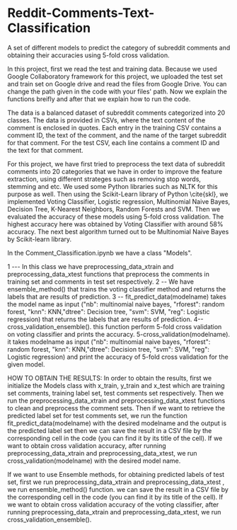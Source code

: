 # Reddit-Comments-Text-Classification
A set of different models to predict the category of subreddit comments and obtaining their accuracies using 5-fold cross validation.

In this project, first we read the test and training data. Because we used Google Collaboratory framework for this project, we uploaded the test set and train set on Google drive and read the files from Google Drive. You can change the path given in the code with your files' path. Now we explain the functions breifly and after that we explain how to run the code.

The data is a balanced dataset of subreddit comments categorized into 20 classes. The data is provided in CSVs, where the text content of the comment is enclosed in quotes. Each entry in the training CSV contains a comment ID, the text of the comment, and the name of the target subreddit for that comment. For the test CSV, each line contains a comment ID and the text for that comment.

For this project, we have first tried to preprocess the text data of subreddit comments into 20 categories that we have in order to improve the feature extraction, using different strateges such as removing stop words, stemming and etc. We used some Python libraries such as NLTK for this purpose as well. Then using the Scikit-Learn library of Python \cite{skl}, we implemented Voting Classifier, Logistic regression, Multinomial Naive Bayes, Decision Tree, K-Nearest Neighbors, Random Forests and SVM. Then we evaluated the accuracy of these models using 5-fold cross validation. The highest accuracy here was obtained by Voting Classifier with around 58\% accuracy. The next best algorithm turned out to be Multinomial Naive Bayes by Scikit-learn library.


In the Comment_Classification.ipynb we have a class "Models". 

1 --- In this class we have preprocessing_data_xtrain and preprocessing_data_xtest functions that preprocess the comments in training set and comments in test set respectively. 
2 -- We have ensemble_method() that trains the voting classifier method and returns the labels that are results of prediction.
3 --  fit_predict_data(modelname) takes the model name as input ("nb": multinomial naive bayes, "rforest": random forest, "knn": KNN,"dtree": Decision tree, "svm": SVM, "reg": Logistic regression) that returns the labels that are results of prediction.
4--cross_validation_ensemble(). this function perform 5-fold cross validation on voting classifier and prints the accuracy.
5-cross_validation(modelname). it takes modelname as input ("nb": multinomial naive bayes, "rforest": random forest, "knn": KNN,"dtree": Decision tree, "svm": SVM, "reg": Logistic regression) and print the accuracy of 5-fold cross validation for the given model.


HOW TO OBTAIN THE RESULTS:
In order to obtain the results, first we initialize the Models class with x_train, y_train and x_test which are training set comments, training label set, test comments set respectively. Then we run the preprocessing_data_xtrain and preprocessing_data_xtest functions to clean and preprocess the comment sets. Then if we want to retrieve the predicted label set for test comments set, we run the function fit_predict_data(modelname) with the desired modelname and the output is the predicted label set then we can save the result in a CSV file by the corresponding cell in the code (you can find it by its title of the cell). If we want to obtain cross validation accuracy, after running preprocessing_data_xtrain and preprocessing_data_xtest, we run cross_validation(modelname) with the desired model name.

If we want to use Ensemble methods, for obtaining predicted labels of test set, first we run preprocessing_data_xtrain and preprocessing_data_xtest , we run ensemble_method() function. we can save the result in a CSV file by the corresponding cell in the code (you can find it by its title of the cell). 
If we want to obtain cross validation accuracy of the voting classifier, after running preprocessing_data_xtrain and preprocessing_data_xtest, we run cross_validation_ensemble(). 
